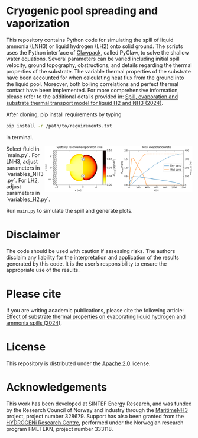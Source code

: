 # Cryogenic pool spreading and vaporization
This repository contains Python code for simulating the spill of liquid ammonia (LNH3) or liquid hydrogen (LH2) onto solid ground. 
The scripts uses the Python interface of [Clawpack](https://www.clawpack.org), called PyClaw, to solve the shallow water equations. 
Several parameters can be varied including initial spill velocity, ground topography, obstructions, and details 
regarding the thermal properties of the substrate. The variable thermal properties of the substrate have been accounted for when 
calculating heat flux from the ground into the liquid pool. Moreover, both boiling correlations and perfect thermal contact have 
been implemented. For more comprehensive information, please refer to the additional details provided in: 
[Spill, evaporation and substrate thermal transport model for liquid H2 and NH3 (2024)](ADD_LINK_TO_PUBLICATION.com).

After cloning, pip install requirements by typing 
```bash
pip install -r /path/to/requirements.txt
```
in terminal.



<p><img align="right" width="400" src="evaporation_rate.png"> Select fluid in `main.py`. For LNH3, adjust parameters in `variables_NH3.py`. 
  For LH2, adjust parameters in `variables_H2.py`.

Run `main.py` to simulate the spill and generate plots.</p>


# Disclaimer
The code should be used with caution if assessing risks. The authors disclaim any liability for the interpretation and
application of the results generated by this code. It is the user’s responsibility to ensure the appropriate use of the results.

# Please cite
If you are writing academic publications, please cite the following article:<br />
[Effect of substrate thermal properties on evaporating liquid hydrogen and ammonia spills (2024)](ADD_LINK_TO_PUBLICATION.com).

# License 
This repository is distributed under the [Apache 2.0](https://github.com/martinspgronli/cryogenic_pool_spreading_and_vaporization/blob/c0fd9754d19ae548064d418f9687cf1bfe40c8d7/LICENSE-APACHE) license.

# Acknowledgements 
This work has been developed at SINTEF Energy Research, and was funded by the Research Council of Norway and industry through
the [MaritimeNH3](https://www.sintef.no/prosjekter/2021/maritimenh3/) project, project number 328679. Support has also been 
granted from the [HYDROGENi Research Centre](https://hydrogeni.no), performed under the Norwegian research program 
FMETEKN, project number 333118.
